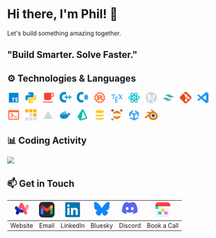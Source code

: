 # Hi there, I'm Phil! 👋

Let's build something amazing together.

## "Build Smarter. Solve Faster."

## ⚙️ Technologies & Languages

<div style="display: flex; flex-wrap: wrap; gap: 10px; align-items: center;">
  <!-- Languages -->
  <img src=https://raw.githubusercontent.com/material-extensions/vscode-material-icon-theme/refs/heads/main/icons/typescript.svg width="30" height="30">
  <img src=https://raw.githubusercontent.com/material-extensions/vscode-material-icon-theme/refs/heads/main/icons/python.svg width="30" height="30">
  <img src=https://raw.githubusercontent.com/material-extensions/vscode-material-icon-theme/refs/heads/main/icons/java.svg width="30" height="30">
  <img src=https://raw.githubusercontent.com/material-extensions/vscode-material-icon-theme/refs/heads/main/icons/cpp.svg width="30" height="30">
  <img src=https://raw.githubusercontent.com/material-extensions/vscode-material-icon-theme/refs/heads/main/icons/csharp.svg width="30" height="30">
  <img src=https://raw.githubusercontent.com/material-extensions/vscode-material-icon-theme/refs/heads/main/icons/rust.svg width="30" height="30">
  <img src=https://raw.githubusercontent.com/material-extensions/vscode-material-icon-theme/refs/heads/main/icons/tex.svg width="30" height="30">
  <!-- Web/Frontend Frameworks -->
  <img src=https://raw.githubusercontent.com/material-extensions/vscode-material-icon-theme/refs/heads/main/icons/react.svg width="30" height="30">
  <img src=https://raw.githubusercontent.com/material-extensions/vscode-material-icon-theme/refs/heads/main/icons/next.svg width="30" height="30">
  <img src=https://raw.githubusercontent.com/material-extensions/vscode-material-icon-theme/refs/heads/main/icons/tailwindcss.svg width="30" height="30">
  <!-- Developer Tools -->
  <img src=https://raw.githubusercontent.com/material-extensions/vscode-material-icon-theme/refs/heads/main/icons/git.svg width="30" height="30">
  <img src=https://raw.githubusercontent.com/material-extensions/vscode-material-icon-theme/refs/heads/main/icons/vscode.svg width="30" height="30">
  <img src=https://raw.githubusercontent.com/material-extensions/vscode-material-icon-theme/refs/heads/main/icons/console.svg width="30" height="30">
  <img src=https://raw.githubusercontent.com/material-extensions/vscode-material-icon-theme/refs/heads/main/icons/pnpm.svg width="30" height="30">
  <img src=https://raw.githubusercontent.com/material-extensions/vscode-material-icon-theme/refs/heads/main/icons/vercel.svg width="30" height="30">
  <img src=https://raw.githubusercontent.com/material-extensions/vscode-material-icon-theme/refs/heads/main/icons/docker.svg width="30" height="30">
  <img src=https://raw.githubusercontent.com/material-extensions/vscode-material-icon-theme/refs/heads/main/icons/prisma.svg width="30" height="30">
  <!-- Data & Science -->
  <img src=https://raw.githubusercontent.com/material-extensions/vscode-material-icon-theme/refs/heads/main/icons/database.svg width="30" height="30">
  <img src=https://raw.githubusercontent.com/material-extensions/vscode-material-icon-theme/refs/heads/main/icons/jupyter.svg width="30" height="30">
  <!-- Game Development -->
  <img src=https://raw.githubusercontent.com/material-extensions/vscode-material-icon-theme/refs/heads/main/icons/unity.svg width="30" height="30">
  <img src=https://github.com/devicons/devicon/raw/refs/heads/master/icons/blender/blender-original.svg width="30" height="30">
</div>

## 📊 Coding Activity
<a href="https://git.io/streak-stats"><img src="https://streak-stats.demolab.com?user=zenatron&theme=catppuccin-mocha"/></a>

## 📫 Get in Touch

| <a href="https://pvi.sh"><img src="https://github.com/zenatron/zenatron/raw/refs/heads/main/logos/arc.svg" width="36" height="36" alt="Website"></a> | <a href="mailto:phil@underscore.games"><img src="https://github.com/zenatron/zenatron/raw/refs/heads/main/logos/gmail.svg" width="36" height="36" alt="Email"></a> | <a href="https://www.linkedin.com/in/philipvishnevsky/"><img src="https://github.com/zenatron/zenatron/raw/refs/heads/main/logos/linkedin.svg" width="36" height="36" alt="LinkedIn"></a> | <a href="https://bsky.app/profile/zenatron"><img src="https://github.com/zenatron/zenatron/raw/refs/heads/main/logos/bluesky.svg" width="36" height="36" alt="Bluesky"></a> | <a href="https://discord.com/users/492872848025583616"><img src="https://github.com/zenatron/zenatron/raw/refs/heads/main/logos/discord.svg" width="36" height="36" alt="Discord"></a> | <a href="https://fantastical.app/philvishnevsky"><img src="https://github.com/zenatron/zenatron/raw/refs/heads/main/logos/fantastical.png" width="36" height="36" alt="Book a Call"></a> |
| ---------------------------------------------------------------------------------------------------------------------------------------------------- | ------------------------------------------------------------------------------------------------------------------------------------------------------------------ | ----------------------------------------------------------------------------------------------------------------------------------------------------------------------------------------- | --------------------------------------------------------------------------------------------------------------------------------------------------------------------------- | -------------------------------------------------------------------------------------------------------------------------------------------------------------------------------------- | ---------------------------------------------------------------------------------------------------------------------------------------------------------------------------------------- |
| Website                                                                                                                                              | Email                                                                                                                                                              | LinkedIn                                                                                                                                                                                  | Bluesky                                                                                                                                                                     | Discord                                                                                                                                                                                | Book a Call                                                                                                                                                                              |
